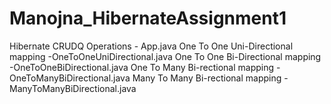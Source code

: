 # Manojna_HibernateAssignment1
Hibernate CRUDQ Operations - App.java
One To One Uni-Directional mapping -OneToOneUniDirectional.java
One To One Bi-Directional mapping -OneToOneBiDirectional.java
One To Many Bi-rectional mapping -OneToManyBiDirectional.java
Many To Many Bi-rectional mapping -ManyToManyBiDirectional.java
